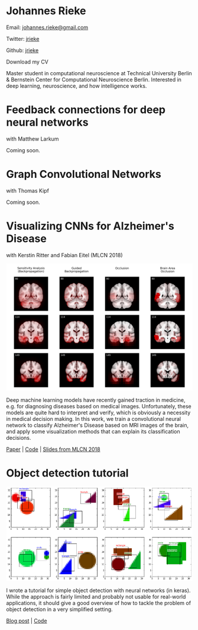 # Johannes Rieke

Email: johannes.rieke@gmail.com

Twitter: [jrieke](https://twitter.com/jrieke)

Github: [jrieke](https://github.com/jrieke)

Download my CV

Master student in computational neuroscience at Technical University Berlin & Bernstein Center for Computational Neuroscience Berlin. Interested in deep learning, neuroscience, and how intelligence works.

# Feedback connections for deep neural networks

with Matthew Larkum

Coming soon.

# Graph Convolutional Networks

with Thomas Kipf

Coming soon.

# Visualizing CNNs for Alzheimer's Disease

with Kerstin Ritter and Fabian Eitel (MLCN 2018)

![](Untitled-3f73dc03-9da7-4eb9-9d9d-d477841acc87.png)

Deep machine learning models have recently gained traction in medicine, e.g. for diagnosing diseases based on medical images. Unfortunately, these models are quite hard to interpret and verify, which is obviously a necessity in medical decision making. In this work, we train a convolutional neural network to classify Alzheimer's Disease based on MRI images of the brain, and apply some visualization methods that can explain its classification decisions.

[Paper](https://arxiv.org/abs/1808.02874) | [Code](https://github.com/jrieke/cnn-interpretability) | [Slides from MLCN 2018](https://drive.google.com/file/d/1EKHvlWq4_-NC7HQPAbZc_ZaeNZMTQwgh/view)

# Object detection tutorial

![](Untitled-c66372a2-9132-44f0-a3f6-3d743475a38e.png)

I wrote a tutorial for simple object detection with neural networks (in keras). While the approach is fairly limited and probably not usable for real-world applications, it should give a good overview of how to tackle the problem of object detection in a very simplified setting.  

[Blog post](https://towardsdatascience.com/object-detection-with-neural-networks-a4e2c46b4491) | [Code](https://github.com/jrieke/shape-detection)
